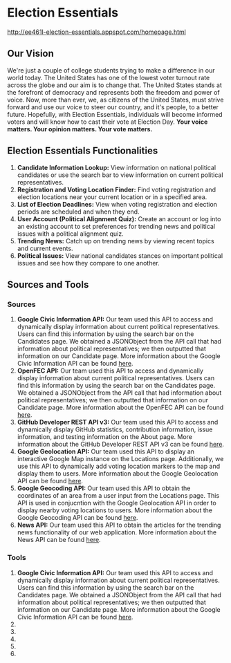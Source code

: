 # Election Essentials

http://ee461l-election-essentials.appspot.com/homepage.html

## Our Vision

We're just a couple of college students trying to make a difference in our world today. The United States has one of the lowest voter turnout rate across the globe and our aim is to change that. The United States stands at the forefront of democracy and represents both the freedom and power of voice. Now, more than ever, we, as citizens of the United States, must strive forward and use our voice to steer our country, and it's people, to a better future. Hopefully, with Election Essentials, individuals will become informed voters and will know how to cast their vote at Election Day. **Your voice matters. Your opinion matters. Your vote matters.**

## Election Essentials Functionalities

1. **Candidate Information Lookup:** View information on national political candidates or use the search bar to view information on current political representatives.
2. **Registration and Voting Location Finder:** Find voting registration and election locations near your current location or in a specified area.
3. **List of Election Deadlines:** View when voting registration and election periods are scheduled and when they end.
4. **User Account (Political Alignment Quiz):** Create an account or log into an existing account to set preferences for trending news and political issues with a political alignment quiz.
5. **Trending News:** Catch up on trending news by viewing recent topics and current events.
6. **Political Issues:** View national candidates stances on important political issues and see how they compare to one another.

## Sources and Tools

### Sources

1. **Google Civic Information API:** Our team used this API to access and dynamically display information about current political representatives. Users can find this information by using the search bar on the Candidates page. We obtained a JSONObject from the API call that had information about political representatives; we then outputted that information on our Candidate page. More information about the Google Civic Information API can be found [here](https://developers.google.com/civic-information).
2. **OpenFEC API:** Our team used this API to access and dynamically display information about current political representatives. Users can find this information by using the search bar on the Candidates page. We obtained a JSONObject from the API call that had information about political representatives; we then outputted that information on our Candidate page. More information about the OpenFEC API can be found [here](https://api.open.fec.gov/developers/).
3. **GitHub Developer REST API v3:** Our team used this API to access and dynamically display GitHub statistics, contribution information, issue information, and testing information on the About page. More information about the GitHub Developer REST API v3 can be found [here](https://developer.github.com/v3/repos/statistics/).
4. **Google Geolocation API:** Our team used this API to display an interactive Google Map instance on the Locations page. Additionally, we use this API to dynamically add voting location markers to the map and display them to users. More information about the Google Geolocation API can be found [here](https://developers.google.com/maps/documentation/geolocation/intro).
5. **Google Geocoding API:** Our team used this API to obtain the coordinates of an area from a user input from the Locations page. This API is used in conjucntion with the Google Geolocation API in order to display nearby voting locations to users. More information about the Google Geocoding API can be found [here](https://developers.google.com/maps/documentation/geocoding/start).
6. **News API:** Our team used this API to obtain the articles for the trending news functionality of our web application. More information about the News API can be found [here](https://newsapi.org/).

### Tools
 
1. **Google Civic Information API:** Our team used this API to access and dynamically display information about current political representatives. Users can find this information by using the search bar on the Candidates page. We obtained a JSONObject from the API call that had information about political representatives; we then outputted that information on our Candidate page. More information about the Google Civic Information API can be found [here](https://developers.google.com/civic-information).
2. 
3. 
4. 
5. 
6. 

